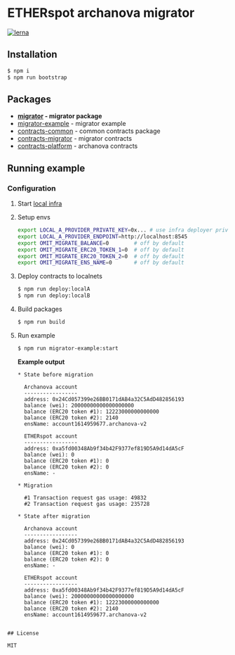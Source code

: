 # ETHERspot archanova migrator

[![lerna](https://img.shields.io/badge/maintained%20with-lerna-cc00ff.svg)](https://lerna.js.org/)

## Installation

```bash
$ npm i
$ npm run bootstrap
```

## Packages

* **[migrator](./packages/migrator) - migrator package**
* [migrator-example](./packages/migrator-example) - migrator example
* [contracts-common](./packages/contracts-common) - common contracts package
* [contracts-migrator](./packages/contracts-migrator) - migrator contracts
* [contracts-platform](./packages/contracts-platform) - archanova contracts

## Running example

### Configuration

1. Start [local infra](https://github.com/etherspot/etherspot-infra)
2. Setup envs
   ```bash
   export LOCAL_A_PROVIDER_PRIVATE_KEY=0x... # use infra deployer private key
   export LOCAL_A_PROVIDER_ENDPOINT=http://localhost:8545
   export OMIT_MIGRATE_BALANCE=0        # off by default
   export OMIT_MIGRATE_ERC20_TOKEN_1=0  # off by default
   export OMIT_MIGRATE_ERC20_TOKEN_2=0  # off by default
   export OMIT_MIGRATE_ENS_NAME=0       # off by default
   ```
3. Deploy contracts to localnets
   ```bash
   $ npm run deploy:localA
   $ npm run deploy:localB
   ```
4. Build packages
   ```bash
   $ npm run build
   ```
5. Run example
   ```bash
   $ npm run migrator-example:start
   ```

   **Example output**
   ```
   * State before migration
   
     Archanova account
     -----------------
     address: 0x24Cd057399e26BB0171dAB4a32C5AdD482856193
     balance (wei): 20000000000000000000
     balance (ERC20 token #1): 12223000000000000
     balance (ERC20 token #2): 2140
     ensName: account1614959677.archanova-v2
   
     ETHERspot account
     -----------------
     address: 0xa5fd00348Ab9f34b42F9377ef819D5A9d14dA5cF
     balance (wei): 0
     balance (ERC20 token #1): 0
     balance (ERC20 token #2): 0
     ensName: -
   
   * Migration
   
     #1 Transaction request gas usage: 49832
     #2 Transaction request gas usage: 235728
   
   * State after migration
   
     Archanova account
     -----------------
     address: 0x24Cd057399e26BB0171dAB4a32C5AdD482856193
     balance (wei): 0
     balance (ERC20 token #1): 0
     balance (ERC20 token #2): 0
     ensName: -
   
     ETHERspot account
     -----------------
     address: 0xa5fd00348Ab9f34b42F9377ef819D5A9d14dA5cF
     balance (wei): 20000000000000000000
     balance (ERC20 token #1): 12223000000000000
     balance (ERC20 token #2): 2140
     ensName: account1614959677.archanova-v2
```

## License

MIT
